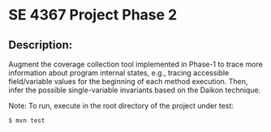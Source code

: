 # SE 4367 Project Phase 2

## Description:
Augment the coverage collection tool implemented in Phase-1 to trace more
information about program internal states, e.g., tracing accessible field/variable values
for the beginning of each method execution. Then, infer the possible single-variable
invariants based on the Daikon technique.

Note: To run, execute in the root directory of the project under test:

```
$ mvn test
```
